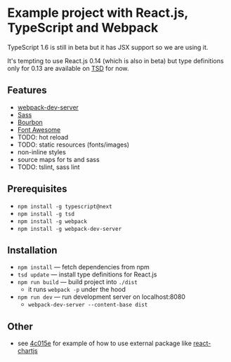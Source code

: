 
Example project with React.js, TypeScript and Webpack
=====================================================

TypeScript 1.6 is still in beta but it has JSX support so we are using it.

It's tempting to use React.js 0.14 (which is also in beta)
but type definitions only for 0.13 are available
on [TSD](http://definitelytyped.org/tsd/) for now.


Features
--------

  - [webpack-dev-server](https://github.com/webpack/webpack-dev-server)
  - [Sass](http://sass-lang.com)
  - [Bourbon](http://bourbon.io)
  - [Font Awesome](https://fortawesome.github.io/Font-Awesome/)
  - TODO: hot reload
  - TODO: static resources (fonts/images)
  - non-inline styles
  - source maps for ts and sass
  - TODO: tslint, sass lint

Prerequisites
-------------

  - `npm install -g typescript@next`
  - `npm install -g tsd`
  - `npm install -g webpack`
  - `npm install -g webpack-dev-server`

Installation
-----------

  - `npm install` — fetch dependencies from npm
  - `tsd update` — install type definitions for React.js
  - `npm run build` — build project into `./dist`
    + it runs `webpack -p` under the hood
  - `npm run dev` — run development server on localhost:8080
    + `webpack-dev-server --content-base dist`

Other
-----

  - see [4c015e](https://github.com/jorpic/webpack-typescript-react/commit/4c015e82d9ff0fd629e301f3b70bbd8d13195d9b) for example
    of how to use external package like [react-chartjs](https://github.com/jhudson8/react-chartjs)
